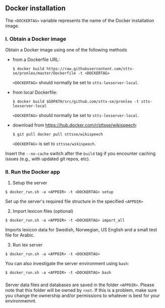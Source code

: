 ## Docker installation

The `<DOCKERTAG>` variable represents the name of the Docker installation image.


### I. Obtain a Docker image

Obtain a Docker image using one of the following methods

* from a Dockerfile URL:

   `$ docker build https://raw.githubusercontent.com/stts-se/pronlex/master/Dockerfile -t <DOCKERTAG>`   

   `<DOCKERTAG>` should normally be set to `stts-lexserver-local`.

* from local Dockerfile:

   `$ docker build $GOPATH/src/github.com/stts-se/pronlex -t stts-lexserver-local`

   `<DOCKERTAG>` should normally be set to `stts-lexserver-local`.

* download from https://hub.docker.com/r/sttsse/wikispeech:

   `$ git pull docker pull sttsse/wikispeech`

   `<DOCKERTAG>` is set to `sttsse/wikispeech`.
	

Insert the `--no-cache` switch after the `build` tag if you encounter caching issues (e.g., with updated git repos, etc).


### II. Run the Docker app


1. Setup the server 

  `$ docker_run.sh -a <APPDIR> -t <DOCKERTAG> setup`

  Set up the server's required file structure in the specified `<APPDIR>`
  

2. Import lexicon files (optional)

  `$ docker_run.sh -a <APPDIR> -t <DOCKERTAG> import_all`

  Imports lexicon data for Swedish, Norwegian, US English and a small test file for Arabic.


3. Run lex server

  `$ docker_run.sh -a <APPDIR> -t <DOCKERTAG>`


You can also investigate the server environment using `bash`:   

   `$ docker_run.sh -a <APPDIR> -t <DOCKERTAG> bash`
  

###
Server data files and databases are saved in the folder `<APPDIR>`. Please note that this folder will be owned by `root`. If this is a problem, make sure you change the ownership and/or permissions to whatever is best for your environmemnt.


<!-- to pass on system user to the Docker environment:
<!---   $ docker build --build-arg USER=$USER https://raw.githubusercontent.com/stts-se/pronlex/master/Dockerfile -t stts-lexserver-local	 --->

<!---   $ docker build --build-arg USER=$USER $GOPATH/src/github.com/stts-se/pronlex -t stts-lexserver-local --->


